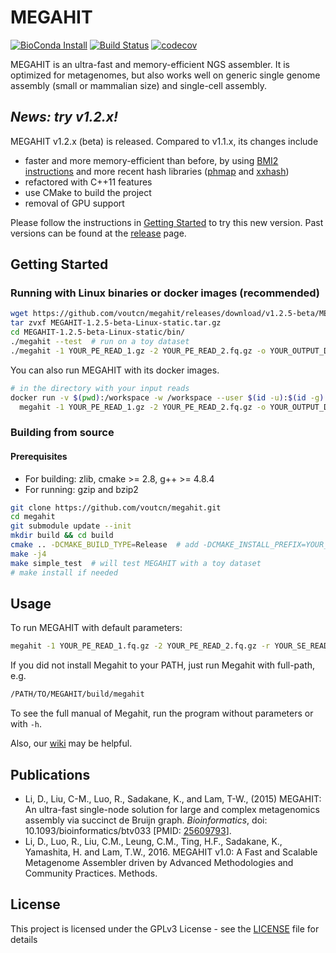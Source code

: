 MEGAHIT
=======

[![BioConda Install](https://img.shields.io/conda/dn/bioconda/megahit.svg?style=flag&label=BioConda%20install)](https://anaconda.org/bioconda/megahit) [![Build Status](https://travis-ci.org/voutcn/megahit.svg?branch=master)](https://travis-ci.org/voutcn/megahit) [![codecov](https://codecov.io/gh/voutcn/megahit/branch/master/graph/badge.svg)](https://codecov.io/gh/voutcn/megahit)

MEGAHIT is an ultra-fast and memory-efficient NGS assembler. It is optimized for metagenomes, but also works well on generic single genome assembly (small or mammalian size) and single-cell assembly.

*News: try v1.2.x!*
------

MEGAHIT v1.2.x (beta) is released. Compared to v1.1.x, its changes include

-   faster and more memory-efficient than before, by using [BMI2 instructions](https://en.wikipedia.org/wiki/Bit_Manipulation_Instruction_Sets) and more recent hash libraries ([phmap](https://github.com/greg7mdp/parallel-hashmap) and [xxhash](https://github.com/Cyan4973/xxHash))
-   refactored with C++11 features
-   use CMake to build the project
-   removal of GPU support

Please follow the instructions in [Getting Started](#gst) to try this new version.
Past versions can be found at the [release](https://github.com/voutcn/megahit/releases) page.

<a name="gst"></a>Getting Started
---------------

### Running with Linux binaries or docker images (recommended)

``` sh
wget https://github.com/voutcn/megahit/releases/download/v1.2.5-beta/MEGAHIT-1.2.5-beta-Linux-static.tar.gz
tar zvxf MEGAHIT-1.2.5-beta-Linux-static.tar.gz
cd MEGAHIT-1.2.5-beta-Linux-static/bin/
./megahit --test  # run on a toy dataset
./megahit -1 YOUR_PE_READ_1.gz -2 YOUR_PE_READ_2.fq.gz -o YOUR_OUTPUT_DIR
```

You can also run MEGAHIT with its docker images.

``` sh
# in the directory with your input reads
docker run -v $(pwd):/workspace -w /workspace --user $(id -u):$(id -g) vout/megahit \
  megahit -1 YOUR_PE_READ_1.gz -2 YOUR_PE_READ_2.fq.gz -o YOUR_OUTPUT_DIR
```

### Building from source

#### Prerequisites

-   For building: zlib, cmake &gt;= 2.8, g++ &gt;= 4.8.4
-   For running: gzip and bzip2

``` sh
git clone https://github.com/voutcn/megahit.git
cd megahit
git submodule update --init
mkdir build && cd build
cmake .. -DCMAKE_BUILD_TYPE=Release  # add -DCMAKE_INSTALL_PREFIX=YOUR_PREFIX if needed
make -j4
make simple_test  # will test MEGAHIT with a toy dataset
# make install if needed
```

Usage
-----

To run MEGAHIT with default parameters:

``` sh
megahit -1 YOUR_PE_READ_1.fq.gz -2 YOUR_PE_READ_2.fq.gz -r YOUR_SE_READ.fq.gz -o YOUR_OUTPUT_DIR
```

If you did not install Megahit to your PATH, just run Megahit with full-path, e.g.

``` sh
/PATH/TO/MEGAHIT/build/megahit
```

To see the full manual of Megahit, run the program without parameters or with `-h`.

Also, our [wiki](https://github.com/voutcn/megahit/wiki) may be helpful.

Publications
------------

-   Li, D., Liu, C-M., Luo, R., Sadakane, K., and Lam, T-W., (2015) MEGAHIT: An ultra-fast single-node solution for large and complex metagenomics assembly via succinct de Bruijn graph. *Bioinformatics*, doi: 10.1093/bioinformatics/btv033 \[PMID: [25609793](http://www.ncbi.nlm.nih.gov/pubmed/25609793)\].
-   Li, D., Luo, R., Liu, C.M., Leung, C.M., Ting, H.F., Sadakane, K., Yamashita, H. and Lam, T.W., 2016. MEGAHIT v1.0: A Fast and Scalable Metagenome Assembler driven by Advanced Methodologies and Community Practices. Methods.

License
-------

This project is licensed under the GPLv3 License - see the [LICENSE](LICENSE) file for details
